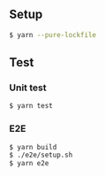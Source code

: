 ## Setup

```sh
$ yarn --pure-lockfile
```

## Test

### Unit test

```sh
$ yarn test
```

### E2E

```sh
$ yarn build
$ ./e2e/setup.sh
$ yarn e2e
```

